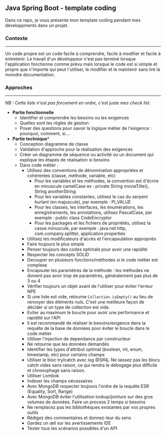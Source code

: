 ## Java Spring Boot - template coding
Dans ce repo, je vous présente mon template coding pendant mes développments dans un projet.

### Contexte
---
Un code propre est un code facile à comprendre, facile à modifier et facile à entretenir. Le travail d'un développeur n'est pas terminé lorsque l'application fonctionne comme prévu mais lorsque le code est si simple et propre que n'importe qui peut l'utiliser, le modifier et le maintenir sans lire la moindre documentation.

### Approches
---
*NB : Cette liste n'est pas forcement en ordre, c'est juste mes check list.*
- **Partie fonctionnelle**
	- Identifier et comprendre les besoins ou les exigences
	- Quelles sont les règles de gestion
	- Poser des questions pour savoir la logique métier de l'exigence : pourquoi, comment, si....
- **Partie technique***
	- Conception diagramme de classe
	- Validation d'approche pour la réalisation des exigences
	- Créer un diagramme de séquence ou activité ou un document qui explique les étapes de réalisation si besoins
	- Dans code métier :
		- Utilisez des conventions de dénomination appropriées et cohérentes (classe, méthode, variable, etc)
			- Pour les variables et les méthodes, la convention est d'écrire en minuscule camelCase ex : private String movieTitle(), String anotherString
			- Pour les variables constantes, utilisez le cas du serpent hurlant (en majuscule), par exemple : PI_VALUE
			- Pour les classes, les interfaces, les énumérations, les enregistrements, les annotations, utilisez PascalCase, par exemple : public class CodeEncryptor
			- Pour les packages et les fichiers de propriétés, utilisez la casse minuscule, par exemple : java.net.http, com.company.splitter, application.properties
		- Utilisez les modificateurs d'accès et l'encapsulation appropriés
		- Faire toujours le plus simple
		- Penser toujours des codes optimals pour avoir une rapidité
		- Respecter les concepts SOLID
		- Decouper en plusieurs fonctions/méthodes si le code métier est complexe
		- Encapsuler les paramètres de la méthode : les méthodes ne doivent pas avoir trop de paramètres, généralement pas plus de 3 ou 4
		- Vérifier toujours un objet avant de l'utiliser pour éviter l'erreur NPE
		- Si une liste est vide, retourne `Collection.isEmpty()` au lieu de renvoyer des éléments nuls. C'est une meilleure façon de décider si un type de collection est vide.
		- Eviter au maximum le boucle pour avoir une performance et rapidité sur l'API
		- Il est recommandé de réaliser le besoins/exigence dans la requête de la base de données pour éviter le boucle dans le code métier
		- Utiliser l'injection de dependance par constructeur
		- Ne retourne que les données demandés
		- Identifier les types d'attribut optimal (boolean, int, enum, timestamp, etc) pour certains champs
		- Utiliser le bloc try/catch avec log @Slf4j. Ne laissez pas les blocs catch vides sans raison, ce qui rendra le débogage plus difficile et chronophage sans raison.
		- Utiliser Lombok
		- Indexer les champs nécessaires
		- Avec MongoDB respecter toujours l'ordre de la requête ESR (Equality, Sort, Range)
		- Avec MongoDB éviter l'utilisation lookup/jointure sur des gros volumes de données. Faire un process 2 temps si besoins
		- Ne remplacez pas les bibliothèques existantes par vos propres outils
		- Rédigez des commentaires et donnez-leur du sens
		- Gardez un œil sur les avertissements IDE
		- Tester tous les scénarios possibles d'un API
